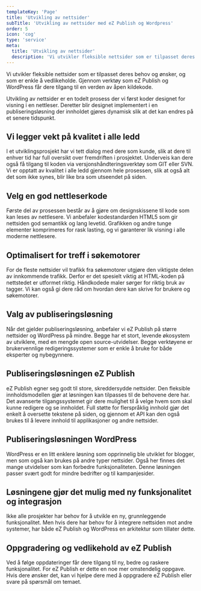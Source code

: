 ```yaml
---
templateKey: 'Page'
title: 'Utvikling av nettsider'
subTitle: 'Utvikling av nettsider med eZ Publish og Wordpress'
order: 5
icon: 'cog'
type: 'service'
meta:
  title: 'Utvikling av nettsider'
  description: 'Vi utvikler fleksible nettsider som er tilpasset deres behov og ønsker, og som er enkle å vedlikeholde.'
---
```

Vi utvikler fleksible nettsider som er tilpasset deres behov og ønsker, og som er enkle å vedlikeholde. Gjennom verktøy som eZ Publish og WordPress får dere tilgang til en verden av åpen kildekode.

Utvikling av nettsider er en todelt prosess der vi først koder designet for visning i en nettleser. Deretter blir designet implementert i en publiseringsløsning der innholdet gjøres dynamisk slik at det kan endres på et senere tidspunkt.

## Vi legger vekt på kvalitet i alle ledd

I et utviklingsprosjekt har vi tett dialog med dere som kunde, slik at dere til enhver tid har full oversikt over fremdriften i prosjektet. Underveis kan dere også få tilgang til koden via versjonshåndteringsverktøy som GIT eller SVN. Vi er opptatt av kvalitet i alle ledd gjennom hele prosessen, slik at også alt det som ikke synes, blir like bra som utseendet på siden.

## Velg en god nettleserkode

Første del av prosessen består av å gjøre om designskissene til kode som kan leses av nettlesere. Vi anbefaler kodestandarden HTML5 som gir nettsiden god semantikk og lang levetid. Grafikken og andre tunge elementer komprimeres for rask lasting, og vi garanterer lik visning i alle moderne nettlesere.

## Optimalisert for treff i søkemotorer

For de fleste nettsider vil trafikk fra søkemotorer utgjøre den viktigste delen av innkommende trafikk. Derfor er det spesielt viktig at HTML-koden på nettstedet er utformet riktig. Håndkodede maler sørger for riktig bruk av tagger. Vi kan også gi dere råd om hvordan dere kan skrive for brukere og søkemotorer.

## Valg av publiseringsløsning

Når det gjelder publiseringsløsning, anbefaler vi eZ Publish på større nettsider og WordPress på mindre. Begge har et stort, levende økosystem av utviklere, med en mengde open source-utvidelser. Begge verktøyene er brukervennlige redigeringssystemer som er enkle å bruke for både eksperter og nybegynnere.

## Publiseringsløsningen eZ Publish

eZ Publish egner seg godt til store, skreddersydde nettsider. Den fleksible innholdsmodellen gjør at løsningen kan tilpasses til de behovene dere har. Det avanserte tilgangssystemet gir dere mulighet til å velge hvem som skal kunne redigere og se innholdet. Full støtte for flerspråklig innhold gjør det enkelt å oversette tekstene på siden, og gjennom et API kan den også brukes til å levere innhold til applikasjoner og andre nettsider.

## Publiseringsløsningen WordPress

WordPress er en litt enklere løsning som opprinnelig ble utviklet for blogger, men som også kan brukes på andre typer nettsider. Også her finnes det mange utvidelser som kan forbedre funksjonaliteten. Denne løsningen passer svært godt for mindre bedrifter og til kampanjesider.

## Løsningene gjør det mulig med ny funksjonalitet og integrasjon

Ikke alle prosjekter har behov for å utvikle en ny, grunnleggende funksjonalitet. Men hvis dere har behov for å integrere nettsiden mot andre systemer, har både eZ Publish og WordPress en arkitektur som tillater dette.

## Oppgradering og vedlikehold av eZ Publish

Ved å følge oppdateringer får dere tilgang til ny, bedre og raskere funksjonalitet. For eZ Publish er dette en noe mer omstendelig oppgave. Hvis dere ønsker det, kan vi hjelpe dere med å oppgradere eZ Publish eller svare på spørsmål om temaet.
